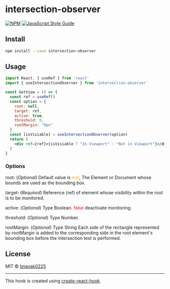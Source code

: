 # intersection-observer

>

[![NPM](https://img.shields.io/npm/v/intersection-observer.svg)](https://www.npmjs.com/package/intersection-observer) [![JavaScript Style Guide](https://img.shields.io/badge/code_style-standard-brightgreen.svg)](https://standardjs.com)

## Install

```bash
npm install --save intersection-observer
```

## Usage

```jsx
import React, { useRef } from 'react'
import { useIntersectionObserver } from 'intersection-observer'

const GetView = () => {
  const ref = useRef()
  const option = {
    root: null,
    target: ref,
    active: true,
    threshold: 0,
    rootMargin: "0px"
  }
  const [isVisiable] = useIntersectionObserver(option)
  return (
    <div ref={ref}>{isVisiable ? "In Viewport" : "Not in Viewport"}</div>
  )
}
```
### Options
  root: (*Optional*) Default value is <span style="color:orange">null</span>, The Element or Document whose bounds are used as the bounding box.

target: (*Required*) Reference (ref) of element whose visibility within the root is to be monitored.

active: (*Optional*) Type Boolean. <span style="color:red">false</span> deactivate monitoring.

threshold: (*Optional*) Type Number.

rootMargin: (*Optional*) Type String Each side of the rectangle represented by rootMargin is added to the corresponding side in the root element's bounding box before the intersection test is performed.

## License

MIT © [bnayak0225](https://github.com/bnayak0225)

---

This hook is created using [create-react-hook](https://github.com/hermanya/create-react-hook).
